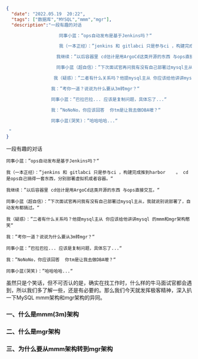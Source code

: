 ```json
{
  "date": "2022.05.19  20:22",
  "tags": ["数据库","MYSQL","mmm","mgr"],
  "description":"一段有趣的对话

                    同事小蓝：”ops自动发布是基于Jenkins吗？“

                    我（一本正经）：”jenkins 和 gitlabci 只是参与ci ，构建完成推到harbor    。 cd是ops自己搞得一套东西，分别部署虚拟机或者容器。“

                   我继续：”以后容器里 cd估计是用ArgoCd这类开源的东西 与ops直接交互。“

                   同事小蓝（超自信）：”下次面试官再问我有没有自己部署过mysql主从，我就说别说部署了，自动发布都搞过。“

                  我（疑惑）：”二者有什么关系吗？他提mysql主从 你应该给他讲讲mysql 的mmm和mgr架构憨笑“

                 我：”考你一道？说说为什么要从3m转mgr？“

                 同事小蓝：”巴拉巴拉... 应该是复制问题，具体忘了...“

                 我：”NoNoNo，你应该回答  你tm是让我去做DBA嚒？“

                 同事小蓝(哭笑)：”哈哈哈哈...“

 "
}

```





一段有趣的对话

    同事小蓝：”ops自动发布是基于Jenkins吗？“
    
    我（一本正经）：”jenkins 和 gitlabci 只是参与ci ，构建完成推到harbor    。 cd是ops自己搞得一套东西，分别部署虚拟机或者容器。“
    
    我继续：”以后容器里 cd估计是用ArgoCd这类开源的东西 与ops直接交互。“
    
    同事小蓝（超自信）：”下次面试官再问我有没有自己部署过mysql主从，我就说别说部署了，自动发布都搞过。“
    
    我（疑惑）：”二者有什么关系吗？他提mysql主从 你应该给他讲讲mysql 的mmm和mgr架构憨笑“
    
    我：”考你一道？说说为什么要从3m转mgr？“
    
    同事小蓝：”巴拉巴拉... 应该是复制问题，具体忘了...“
    
    我：”NoNoNo，你应该回答  你tm是让我去做DBA嚒？“
    
    同事小蓝(哭笑)：”哈哈哈哈...“
虽然只是个笑话，但不可否认的是，确实在找工作时，什么样的牛马面试官都会遇到，所以我们多了解一些，还是有必要的。那么我们今天就发挥极客精神，深入扒一下MySQL mmm架构和mgr架构的异同。



### 一、什么是mmm(3m)架构

### 二、什么是mgr架构

### 三、为什么要从mmm架构转到mgr架构


